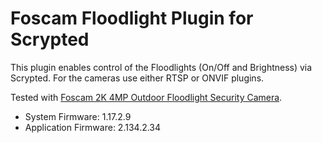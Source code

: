# Foscam Floodlight Plugin for Scrypted

This plugin enables control of the Floodlights (On/Off and Brightness) via Scrypted. For the cameras use either RTSP or ONVIF plugins.

Tested with [Foscam 2K 4MP Outdoor Floodlight Security Camera](https://www.foscammall.com/products/foscam-security-motion-tracking-floodlight-camera).

* System Firmware: 1.17.2.9
* Application Firmware: 2.134.2.34

